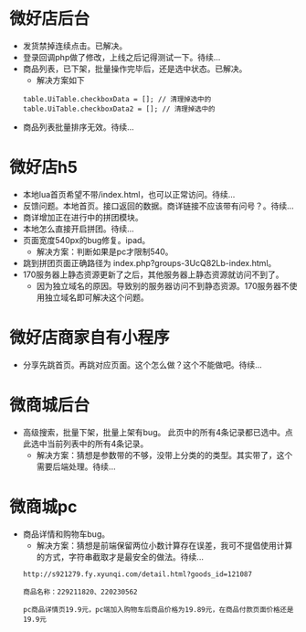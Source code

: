 # 微好店后台
* 发货禁掉连续点击。已解决。
* 登录回调php做了修改，上线之后记得测试一下。待续...
* 商品列表，已下架，批量操作完毕后，还是选中状态。已解决。
    - 解决方案如下
    ```
    table.UiTable.checkboxData = []; // 清理掉选中的
    table.UiTable.checkboxData2 = []; // 清理掉选中的
    ```
* 商品列表批量排序无效。待续...

# 微好店h5
* 本地lua首页希望不带/index.html，也可以正常访问。待续...
* 反馈问题。本地首页。接口返回的数据。商详链接不应该带有问号？。待续...
* 商详增加正在进行中的拼团模块。
* 本地怎么直接开启拼团。待续...
* 页面宽度540px的bug修复。ipad。
    - 解决方案：判断如果是pc才限制540。
* 跳到拼团页面正确路径为 index.php?groups-3UcQ82Lb-index.html。
* 170服务器上静态资源更新了之后，其他服务器上静态资源就访问不到了。
    - 因为独立域名的原因。导致别的服务器访问不到静态资源。170服务器不使用独立域名即可解决这个问题。

# 微好店商家自有小程序
* 分享先跳首页。再跳对应页面。这个怎么做？这个不能做吧。待续...

# 微商城后台
* 高级搜索，批量下架，批量上架有bug。 此页中的所有4条记录都已选中。点此选中当前列表中的所有4条记录。
    - 解决方案：猜想是参数带的不够，没带上分类的的类型。其实带了，这个需要后端处理。待续...

# 微商城pc
* 商品详情和购物车bug。
    - 解决方案：猜想是前端保留两位小数计算存在误差，我可不提倡使用计算的方式，字符串截取才是最安全的做法。待续...
    ```
    http://s921279.fy.xyunqi.com/detail.html?goods_id=121087

    商品名称：229211820、220230562

    pc商品详情页19.9元，pc端加入购物车后商品价格为19.89元，在商品付款页面价格还是19.9元
    ```
